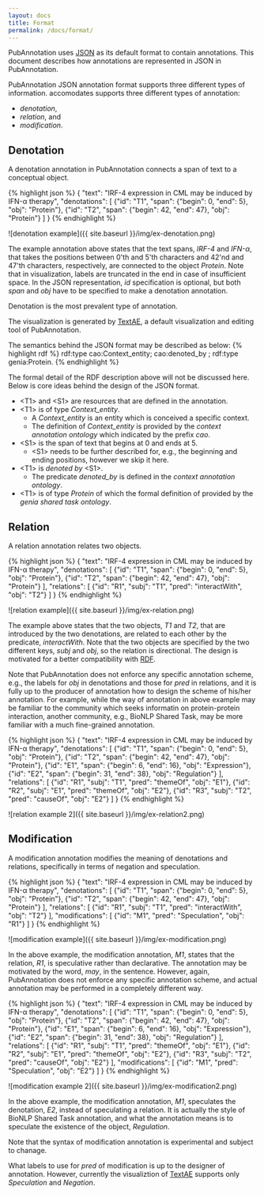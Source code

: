 ```yaml
---
layout: docs
title: Format
permalink: /docs/format/
---
```


PubAnnotation uses [JSON](http://json.org/) as its default format to contain annotations.
This document describes how annotations are represented in JSON in PubAnnotation.

PubAnnotation JSON annotation format supports three different types of information. accomodates supports three different types of annotation:

* *denotation*,
* *relation*, and
* *modification*.

## Denotation

A denotation annotation in PubAnnotation connects a span of text to a conceptual object.

{% highlight json %}
{
   "text": "IRF-4 expression in CML may be induced by IFN-α therapy",
   "denotations": [
      {"id": "T1", "span": {"begin": 0, "end": 5}, "obj": "Protein"},
      {"id": "T2", "span": {"begin": 42, "end": 47}, "obj": "Protein"}
   ]
}
{% endhighlight %}

![denotation example]({{ site.baseurl }}/img/ex-denotation.png)

The example annotation above states that the text spans, *IRF-4* and *IFN-α*, that takes the positions between 0'th and 5'th characters and 42'nd and 47'th characters, respectively, are connected to the object *Protein*. Note that in visualization, labels are truncated in the end in case of insufficient space.
In the JSON representation, *id* specification is optional, but both *span* and *obj* have to be specified to make a denotation annotation.

Denotation is the most prevalent type of annotation.

The visualization is generated by [TextAE](http://bionlp.dbcls.jp/textae/), a default visualization and editing tool of PubAnnotation.

The semantics behind the JSON format may be described as below:
{% highlight rdf %}
<T1> rdf:type cao:Context_entity;
     cao:denoted_by <S1>;
     rdf:type genia:Protein.
{% endhighlight %}

The formal detail of the RDF description above will not be discussed here.
Below is core ideas behind the design of the JSON format.

* \<T1> and \<S1> are resources that are defined in the annotation.
* \<T1> is of type *Context_entity*.
  * A *Context_entity* is an entity which is conceived a specific context.
  * The definition of *Context_entity* is provided by the *context annotation ontology* which indicated by the prefix *cao*.
* \<S1> is the span of text that begins at 0 and ends at 5.
  * \<S1> needs to be further described for, e.g., the beginning and ending positions, however we skip it here.
* \<T1> is *denoted by* \<S1>.
  * The predicate *denoted_by* is defined in the *context annotation ontology*.
* \<T1> is of type *Protein* of which the formal definition of provided by the *genia shared task ontology*.


## Relation

A relation annotation relates two objects.

{% highlight json %}
{
   "text": "IRF-4 expression in CML may be induced by IFN-α therapy",
   "denotations": [
      {"id": "T1", "span": {"begin": 0, "end": 5}, "obj": "Protein"},
      {"id": "T2", "span": {"begin": 42, "end": 47}, "obj": "Protein"}
   ],
   "relations": [
      {"id": "R1", "subj": "T1", "pred": "interactWith", "obj": "T2"}
   ]
}
{% endhighlight %}

![relation example]({{ site.baseurl }}/img/ex-relation.png)

The example above states that the two objects, *T1* and *T2*, that are introduced by the two denotations,
are related to each other by the predicate, *interactWith*.
Note that the two objects are specified by the two different keys, *subj* and *obj*,
so the relation is directional.
The design is motivated for a better compatibility with [RDF](http://www.w3.org/RDF/).

Note that PubAnnotation does not enforce any specific annotation scheme,
e.g., the labels for *obj* in denotations and those for *pred* in relations,
and it is fully up to the producer of annotation
how to design the scheme of his/her annotation.
For example, while the way of annotation in above example may be familiar to the community which seeks informatin on protein-protein interaction, another community, e.g., BioNLP Shared Task, may be more familiar with a much fine-grained annotation.

{% highlight json %}
{
   "text": "IRF-4 expression in CML may be induced by IFN-α therapy",
   "denotations": [
      {"id": "T1", "span": {"begin": 0, "end": 5}, "obj": "Protein"},
      {"id": "T2", "span": {"begin": 42, "end": 47}, "obj": "Protein"},
      {"id": "E1", "span": {"begin": 6, "end": 16}, "obj": "Expression"},
      {"id": "E2", "span": {"begin": 31, "end": 38}, "obj": "Regulation"}
   ],
   "relations": [
      {"id": "R1", "subj": "T1", "pred": "themeOf", "obj": "E1"},
      {"id": "R2", "subj": "E1", "pred": "themeOf", "obj": "E2"},
      {"id": "R3", "subj": "T2", "pred": "causeOf", "obj": "E2"}
   ]
}
{% endhighlight %}

![relation example 2]({{ site.baseurl }}/img/ex-relation2.png)

## Modification

A modification annotation modifies the meaning of denotations and relations, specifically in terms of negation and speculation.

{% highlight json %}
{
   "text": "IRF-4 expression in CML may be induced by IFN-α therapy",
   "denotations": [
      {"id": "T1", "span": {"begin": 0, "end": 5}, "obj": "Protein"},
      {"id": "T2", "span": {"begin": 42, "end": 47}, "obj": "Protein"}
   ],
   "relations": [
      {"id": "R1", "subj": "T1", "pred": "interactWith", "obj": "T2"}
   ],
   "modifications": [
      {"id": "M1", "pred": "Speculation", "obj": "R1"}
   ]
}
{% endhighlight %}

![modification example]({{ site.baseurl }}/img/ex-modification.png)

In the above example, the modification annotation, *M1*, states that the relation, *R1*, is speculative rather than declarative.
The annotation may be motivated by the word, *may*, in the sentence.
However, again, PubAnnotation does not enforce any specific annotation scheme, and actual annotation may be performed in a completely different way.

{% highlight json %}
{
   "text": "IRF-4 expression in CML may be induced by IFN-α therapy",
   "denotations": [
      {"id": "T1", "span": {"begin": 0, "end": 5}, "obj": "Protein"},
      {"id": "T2", "span": {"begin": 42, "end": 47}, "obj": "Protein"},
      {"id": "E1", "span": {"begin": 6, "end": 16}, "obj": "Expression"},
      {"id": "E2", "span": {"begin": 31, "end": 38}, "obj": "Regulation"}
   ],
   "relations": [
      {"id": "R1", "subj": "T1", "pred": "themeOf", "obj": "E1"},
      {"id": "R2", "subj": "E1", "pred": "themeOf", "obj": "E2"},
      {"id": "R3", "subj": "T2", "pred": "causeOf", "obj": "E2"}
   ],
   "modifications": [
      {"id": "M1", "pred": "Speculation", "obj": "E2"}
   ]
}
{% endhighlight %}

![modification example 2]({{ site.baseurl }}/img/ex-modification2.png)

In the above example, 
the modification annotation, *M1*, speculates the denotation, *E2*,
instead of speculating a relation.
It is actually the style of BioNLP Shared Task annotation, and what the annotation means is to speculate the existence of the object, *Regulation*.

Note that the syntax of modification annotation is experimental and subject to chanage.

What labels to use for *pred* of modification is up to the designer of annotation.
However, currently the visualiztion of [TextAE](http://bionlp.dbcls.jp/textae/) supports only *Speculation* and *Negation*.